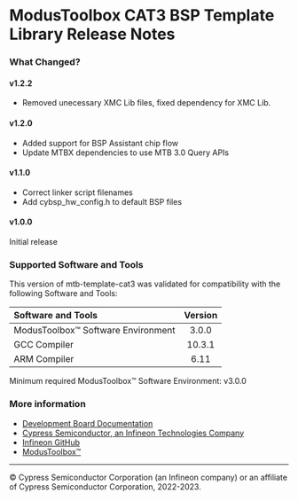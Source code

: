 # ModusToolbox CAT3 BSP Template Library Release Notes

### What Changed?
#### v1.2.2
- Removed unecessary XMC Lib files, fixed dependency for XMC Lib.
#### v1.2.0
- Added support for BSP Assistant chip flow
- Update MTBX dependencies to use MTB 3.0 Query APIs
#### v1.1.0
- Correct linker script filenames
- Add cybsp_hw_config.h to default BSP files
#### v1.0.0
Initial release

### Supported Software and Tools
This version of mtb-template-cat3 was validated for compatibility with the following Software and Tools:

| Software and Tools                        | Version |
| :---                                      | :----:  |
| ModusToolbox™ Software Environment        | 3.0.0   |
| GCC Compiler                              | 10.3.1  |
| ARM Compiler                              | 6.11    |

Minimum required ModusToolbox™ Software Environment: v3.0.0

### More information
* [Development Board Documentation](https://www.cypress.com/documentation/development-kitsboards)
* [Cypress Semiconductor, an Infineon Technologies Company](https://www.cypress.com)
* [Infineon GitHub](https://github.com/infineon)
* [ModusToolbox™](https://www.cypress.com/products/modustoolbox-software-environment)

---
© Cypress Semiconductor Corporation (an Infineon company) or an affiliate of Cypress Semiconductor Corporation, 2022-2023.

